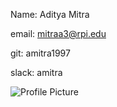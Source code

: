 Name: Aditya Mitra

email: mitraa3@rpi.edu

git: amitra1997

slack: amitra

![Profile Picture](../Images/IMG_6247.jpg)
